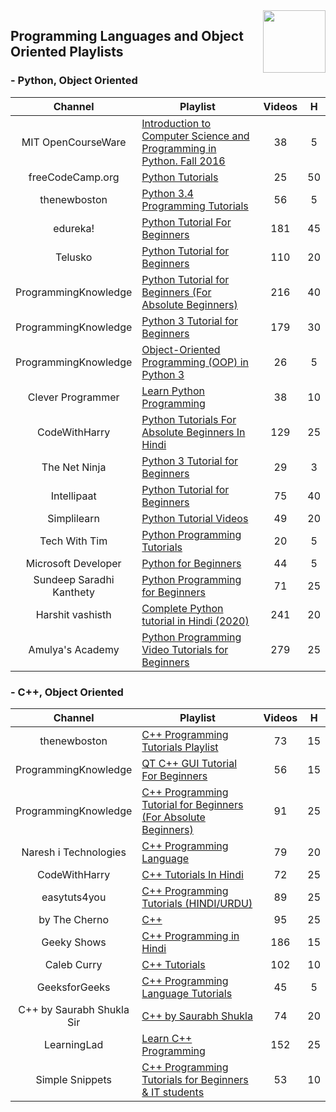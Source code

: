 <img align="right" width="100" src="https://github.com/cs-MohamedAyman/YouTube-Playlists/blob/master/org-logos/youtube.jpg">

## Programming Languages and Object Oriented Playlists

<h3>-  Python, Object Oriented</h3>
<table>
    <thead>
        <tr>
            <th width="30%">Channel</th>
            <th width="70%">Playlist</th>
            <th>Videos</th>
            <th>H</th>
        </tr>
    </thead>
    <tbody>
        <tr>
            <td rowspan=1 align=center>MIT OpenCourseWare</td>
            <td><a href="https://www.youtube.com/playlist?list=PLUl4u3cNGP63WbdFxL8giv4yhgdMGaZNA">Introduction to Computer Science and Programming in Python. Fall 2016</a></td>
            <td align="center">38</td>
            <td align="center">5</td>
        </tr>
        <tr>
            <td rowspan=1 align=center>freeCodeCamp.org</td>
            <td><a href="https://www.youtube.com/playlist?list=PLWKjhJtqVAbnqBxcdjVGgT3uVR10bzTEB">Python Tutorials</a></td>
            <td align="center">25</td>
            <td align="center">50</td>
        </tr>
        <tr>
            <td rowspan=1 align=center>thenewboston</td>
            <td><a href="https://www.youtube.com/playlist?list=PL6gx4Cwl9DGAcbMi1sH6oAMk4JHw91mC_">Python 3.4 Programming Tutorials</a></td>
            <td align="center">56</td>
            <td align="center">5</td>
        </tr>
        <tr>
            <td rowspan=1 align=center>edureka!</td>
            <td><a href="https://www.youtube.com/playlist?list=PL9ooVrP1hQOHY-BeYrKHDrHKphsJOyRyu">Python Tutorial For Beginners</a></td>
            <td align="center">181</td>
            <td align="center">45</td>
        </tr>
        <tr>
            <td rowspan=1 align=center>Telusko</td>
            <td><a href="https://www.youtube.com/playlist?list=PLsyeobzWxl7poL9JTVyndKe62ieoN-MZ3">Python Tutorial for Beginners</a></td>
            <td align="center">110</td>
            <td align="center">20</td>
        </tr>
        <tr>
            <td rowspan=1 align=center>ProgrammingKnowledge</td>
            <td><a href="https://www.youtube.com/playlist?list=PLS1QulWo1RIaJECMeUT4LFwJ-ghgoSH6n">Python Tutorial for Beginners (For Absolute Beginners)</a></td>
            <td align="center">216</td>
            <td align="center">40</td>
        </tr>
        <tr>
            <td rowspan=1 align=center>ProgrammingKnowledge</td>
            <td><a href="https://www.youtube.com/playlist?list=PLS1QulWo1RIYt4e0WnBp-ZjCNq8X0FX0J">Python 3 Tutorial for Beginners</a></td>
            <td align="center">179</td>
            <td align="center">30</td>
        </tr>
        <tr>
            <td rowspan=1 align=center>ProgrammingKnowledge</td>
            <td><a href="https://www.youtube.com/playlist?list=PLS1QulWo1RIZ77GWt3rQUggB7vm46ylYO">Object-Oriented Programming (OOP) in Python 3</a></td>
            <td align="center">26</td>
            <td align="center">5</td>
        </tr>
        <tr>
            <td rowspan=1 align=center>Clever Programmer</td>
            <td><a href="https://www.youtube.com/playlist?list=PL-J2q3Ga50oMjIbufBm0Xpz2gjCWDGimv">Learn Python Programming</a></td>
            <td align="center">38</td>
            <td align="center">10</td>
        </tr>
        <tr>
            <td rowspan=1 align=center>CodeWithHarry</td>
            <td><a href="https://www.youtube.com/playlist?list=PLu0W_9lII9agICnT8t4iYVSZ3eykIAOME">Python Tutorials For Absolute Beginners In Hindi</a></td>
            <td align="center">129</td>
            <td align="center">25</td>
        </tr>
        <tr>
            <td rowspan=1 align=center>The Net Ninja</td>
            <td><a href="https://www.youtube.com/playlist?list=PL4cUxeGkcC9idu6GZ8EU_5B6WpKTdYZbK">Python 3 Tutorial for Beginners</a></td>
            <td align="center">29</td>
            <td align="center">3</td>
        </tr>
        <tr>
            <td rowspan=1 align=center>Intellipaat</td>
            <td><a href="https://www.youtube.com/playlist?list=PLVHgQku8Z9362QT__l8haMT9g4XrQ8nnq">Python Tutorial for Beginners</a></td>
            <td align="center">75</td>
            <td align="center">40</td>
        </tr>
        <tr>
            <td rowspan=1 align=center>Simplilearn</td>
            <td><a href="https://www.youtube.com/playlist?list=PLEiEAq2VkUUKoW1o-A-VEmkoGKSC26i_I">Python Tutorial Videos</a></td>
            <td align="center">49</td>
            <td align="center">20</td>
        </tr>
        <tr>
            <td rowspan=1 align=center>Tech With Tim</td>
            <td><a href="https://www.youtube.com/playlist?list=PLzMcBGfZo4-mFu00qxl0a67RhjjZj3jXm">Python Programming Tutorials</a></td>
            <td align="center">20</td>
            <td align="center">5</td>
        </tr>
        <tr>
            <td rowspan=1 align=center>Microsoft Developer</td>
            <td><a href="https://www.youtube.com/playlist?list=PLlrxD0HtieHhS8VzuMCfQD4uJ9yne1mE6">Python for Beginners</a></td>
            <td align="center">44</td>
            <td align="center">5</td>
        </tr>
        <tr>
            <td rowspan=1 align=center>Sundeep Saradhi Kanthety</td>
            <td><a href="https://www.youtube.com/playlist?list=PLLOxZwkBK52DmuHRO3UNpqAzDF57FtIxk">Python Programming for Beginners</a></td>
            <td align="center">71</td>
            <td align="center">25</td>
        </tr>
        <tr>
            <td rowspan=1 align=center>Harshit vashisth</td>
            <td><a href="https://www.youtube.com/playlist?list=PLwgFb6VsUj_lQTpQKDtLXKXElQychT_2j">Complete Python tutorial in Hindi (2020)</a></td>
            <td align="center">241</td>
            <td align="center">20</td>
        </tr>
        <tr>
            <td rowspan=1 align=center>Amulya's Academy</td>
            <td><a href="https://www.youtube.com/playlist?list=PLzgPDYo_3xunqaoZnnTaoka2R6psn5u2T">Python Programming Video Tutorials for Beginners</a></td>
            <td align="center">279</td>
            <td align="center">25</td>
        </tr>
    </tbody>
</table>

<h3>-  C++, Object Oriented</h3>
<table>
    <thead>
        <tr>
            <th width="30%">Channel</th>
            <th width="70%">Playlist</th>
            <th>Videos</th>
            <th>H</th>
        </tr>
    </thead>
    <tbody>
        <tr>
            <td rowspan=1 align=center>thenewboston</td>
            <td><a href="https://www.youtube.com/playlist?list=PLAE85DE8440AA6B83">C++ Programming Tutorials Playlist</a></td>
            <td align="center">73</td>
            <td align="center">15</td>
        </tr>
        <tr>
            <td rowspan=1 align=center>ProgrammingKnowledge</td>
            <td><a href="https://www.youtube.com/playlist?list=PLS1QulWo1RIZiBcTr5urECberTITj7gjA">QT C++ GUI Tutorial For Beginners</a></td>
            <td align="center">56</td>
            <td align="center">15</td>
        </tr>
        <tr>
            <td rowspan=1 align=center>ProgrammingKnowledge</td>
            <td><a href="https://www.youtube.com/playlist?list=PLS1QulWo1RIYSyC6w2-rDssprPrEsgtVK">C++ Programming Tutorial for Beginners (For Absolute Beginners)</a></td>
            <td align="center">91</td>
            <td align="center">25</td>
        </tr>
        <tr>
            <td rowspan=1 align=center>Naresh i Technologies</td>
            <td><a href="https://www.youtube.com/playlist?list=PLVlQHNRLflP8_DGKcMoRw-TYJJALgGu4J">C++ Programming Language</a></td>
            <td align="center">79</td>
            <td align="center">20</td>
        </tr>
        <tr>
            <td rowspan=1 align=center>CodeWithHarry</td>
            <td><a href="https://www.youtube.com/playlist?list=PLu0W_9lII9agpFUAlPFe_VNSlXW5uE0YL">C++ Tutorials In Hindi</a></td>
            <td align="center">72</td>
            <td align="center">25</td>
        </tr>
        <tr>
            <td rowspan=1 align=center>easytuts4you</td>
            <td><a href="https://www.youtube.com/playlist?list=PLiOa6ike4WAEnWjWsLN6FDOApS9ED6x7v">C++ Programming Tutorials (HINDI/URDU)</a></td>
            <td align="center">89</td>
            <td align="center">25</td>
        </tr>
        <tr>
            <td rowspan=1 align=center>by The Cherno</td>
            <td><a href="https://www.youtube.com/playlist?list=PLlrATfBNZ98dudnM48yfGUldqGD0S4FFb">C++</a></td>
            <td align="center">95</td>
            <td align="center">25</td>
        </tr>
        <tr>
            <td rowspan=1 align=center>Geeky Shows</td>
            <td><a href="https://www.youtube.com/playlist?list=PLbGui_ZYuhijXuOfBSdQgK296Y7wUDWLn">C++ Programming in Hindi</a></td>
            <td align="center">186</td>
            <td align="center">15</td>
        </tr>
        <tr>
            <td rowspan=1 align=center>Caleb Curry</td>
            <td><a href="https://www.youtube.com/playlist?list=PL_c9BZzLwBRJVJsIfe97ey45V4LP_HXiG">C++ Tutorials</a></td>
            <td align="center">102</td>
            <td align="center">10</td>
        </tr>
        <tr>
            <td rowspan=1 align=center>GeeksforGeeks</td>
            <td><a href="https://www.youtube.com/playlist?list=PLqM7alHXFySGg6GSRmE2INI4k8fPH5qVB">C++ Programming Language Tutorials</a></td>
            <td align="center">45</td>
            <td align="center">5</td>
        </tr>
        <tr>
            <td rowspan=1 align=center>C++ by Saurabh Shukla Sir</td>
            <td><a href="https://www.youtube.com/playlist?list=PLLYz8uHU480j37APNXBdPz7YzAi4XlQUF">C++ by Saurabh Shukla</a></td>
            <td align="center">74</td>
            <td align="center">20</td>
        </tr>
        <tr>
            <td rowspan=1 align=center>LearningLad</td>
            <td><a href="https://www.youtube.com/playlist?list=PLfVsf4Bjg79Cu5MYkyJ-u4SyQmMhFeC1C">Learn C++ Programming</a></td>
            <td align="center">152</td>
            <td align="center">25</td>
        </tr>
        <tr>
            <td rowspan=1 align=center>Simple Snippets</td>
            <td><a href="https://www.youtube.com/playlist?list=PLIY8eNdw5tW_o8gsLqNBu8gmScCAqKm2Q">C++ Programming Tutorials for Beginners & IT students</a></td>
            <td align="center">53</td>
            <td align="center">10</td>
        </tr>
    </tbody>
</table>

